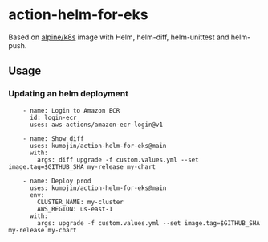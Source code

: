 # action-helm-for-eks

Based on [alpine/k8s](https://hub.docker.com/r/alpine/k8s) image with Helm, helm-diff, helm-unittest and helm-push.

## Usage
### Updating an helm deployment
```
    - name: Login to Amazon ECR
      id: login-ecr
      uses: aws-actions/amazon-ecr-login@v1
    
    - name: Show diff
      uses: kumojin/action-helm-for-eks@main
      with:
        args: diff upgrade -f custom.values.yml --set image.tag=$GITHUB_SHA my-release my-chart 
    
    - name: Deploy prod
      uses: kumojin/action-helm-for-eks@main
      env:
        CLUSTER_NAME: my-cluster
        AWS_REGION: us-east-1
      with:
        args: upgrade -f custom.values.yml --set image.tag=$GITHUB_SHA my-release my-chart 
```